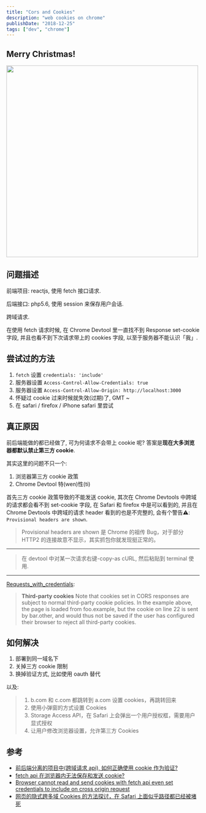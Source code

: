 ```yaml
---
title: "Cors and Cookies"
description: "web cookies on chrome"
publishDate: "2018-12-25"
tags: ["dev", "chrome"]
---
```



## Merry Christmas!

<img src="https://raw.githubusercontent.com/FaiChou/faichou.github.io/master/img/1545734043147.png" width="500" />


## 问题描述

前端项目: reactjs, 使用 fetch 接口请求.

后端接口: php5.6, 使用 session 来保存用户会话.

跨域请求.

在使用 fetch 请求时候, 在 Chrome Devtool 里一直找不到 Response set-cookie 字段, 并且也看不到下次请求带上的 cookies 字段, 以至于服务器不能认识「我」.

## 尝试过的方法

1. `fetch` 设置 `credentials: 'include'`
2. 服务器设置 `Access-Control-Allow-Credentials: true`
3. 服务器设置 `Access-Control-Allow-Origin: http://localhost:3000`
4. 怀疑过 cookie 过来时候就失效(过期)了, GMT ~
5. 在 safari / firefox / iPhone safari 里尝试

## 真正原因

前后端能做的都已经做了, 可为何请求不会带上 cookie 呢? 答案是**现在大多浏览器都默认禁止第三方 cookie**.

其实这里的问题不只一个:

1. 浏览器第三方 cookie 政策
2. Chrome Devtool 特(wen)性(ti)

首先三方 cookie 政策导致的不能发送 cookie, 其次在 Chrome Devtools 中跨域的请求都会看不到 set-cookie 字段, 在 Safari 和 firefox 中是可以看到的, 并且在 Chrome Devtools 中跨域的请求 header 看到的也是不完整的, 会有个警告⚠️: `Provisional headers are shown`.

> Provisional headers are shown 是 Chrome 的祖传 Bug，对于部分 HTTP2 的连接故意不显示，其实抓包你就发现挺正常的。

---

> 在 devtool 中对某一次请求右键-copy-as cURL, 然后粘贴到 terminal 使用.

---

[Requests_with_credentials](https://developer.mozilla.org/en-US/docs/Web/HTTP/CORS#Requests_with_credentials):

> **Third-party cookies**
> Note that cookies set in CORS responses are subject to normal third-party cookie policies. In the example above, the page is loaded from foo.example, but the cookie on line 22 is sent by bar.other, and would thus not be saved if the user has configured their browser to reject all third-party cookies.


## 如何解决

1. 部署到同一域名下
2. 关掉三方 cookie 限制
3. 换掉验证方式, 比如使用 oauth 替代

以及:

> 1. b.com 和 c.com 都跳转到 a.com 设置 cookies，再跳转回来
> 2. 使用小弹窗的方式设置 Cookies
> 3. Storage Access API，在 Safari 上会弹出一个用户授权框，需要用户显式授权
> 4. 让用户修改浏览器设置，允许第三方 Cookies


## 参考

- [前后端分离的项目中(跨域请求 api), 如何正确使用 cookie 作为验证?](https://www.v2ex.com/t/520669)
- [fetch api 在浏览器内无法保存和发送 cookie?](https://www.v2ex.com/t/520459)
- [Browser cannot read and send cookies with fetch api even set credentials to include on cross origin request](https://stackoverflow.com/questions/53909632/browser-cannot-read-and-send-cookies-with-fetch-api-even-set-credentials-to-incl)
- [网页的隐式跨多域 Cookies 的方法探讨，在 Safari 上面似乎路径都已经被堵死](https://www.v2ex.com/t/520756)

